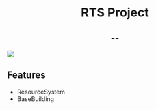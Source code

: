 <h1 align="center">RTS Project</h1>
<h2 align="center">--</h2>

<img src=/Readme/RTS1.gif>

<h2>Features</h2>

- ResourceSystem
- BaseBuilding

